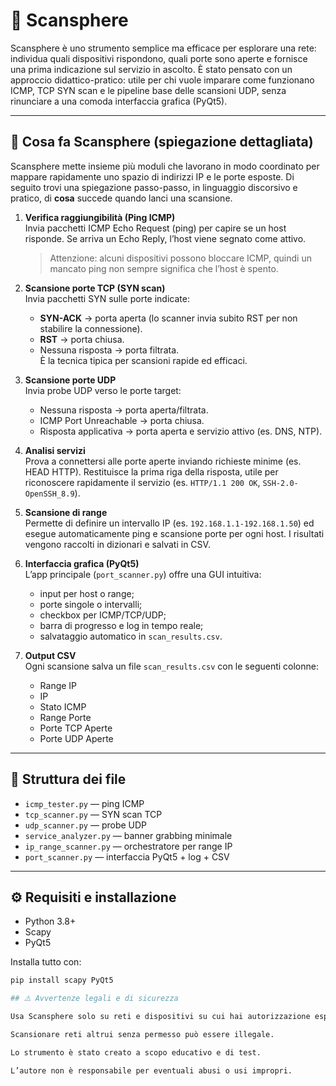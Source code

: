 # 🔎 Scansphere

Scansphere è uno strumento semplice ma efficace per esplorare una rete: individua quali dispositivi rispondono, quali porte sono aperte e fornisce una prima indicazione sul servizio in ascolto. È stato pensato con un approccio didattico-pratico: utile per chi vuole imparare come funzionano ICMP, TCP SYN scan e le pipeline base delle scansioni UDP, senza rinunciare a una comoda interfaccia grafica (PyQt5).

---

## 📌 Cosa fa Scansphere (spiegazione dettagliata)

Scansphere mette insieme più moduli che lavorano in modo coordinato per mappare rapidamente uno spazio di indirizzi IP e le porte esposte. Di seguito trovi una spiegazione passo-passo, in linguaggio discorsivo e pratico, di **cosa** succede quando lanci una scansione.

1. **Verifica raggiungibilità (Ping ICMP)**  
   Invia pacchetti ICMP Echo Request (ping) per capire se un host risponde. Se arriva un Echo Reply, l’host viene segnato come attivo.  
   > Attenzione: alcuni dispositivi possono bloccare ICMP, quindi un mancato ping non sempre significa che l’host è spento.

2. **Scansione porte TCP (SYN scan)**  
   Invia pacchetti SYN sulle porte indicate:  
   - **SYN-ACK** → porta aperta (lo scanner invia subito RST per non stabilire la connessione).  
   - **RST** → porta chiusa.  
   - Nessuna risposta → porta filtrata.  
   È la tecnica tipica per scansioni rapide ed efficaci.

3. **Scansione porte UDP**  
   Invia probe UDP verso le porte target:  
   - Nessuna risposta → porta aperta/filtrata.  
   - ICMP Port Unreachable → porta chiusa.  
   - Risposta applicativa → porta aperta e servizio attivo (es. DNS, NTP).  

4. **Analisi servizi**  
   Prova a connettersi alle porte aperte inviando richieste minime (es. HEAD HTTP). Restituisce la prima riga della risposta, utile per riconoscere rapidamente il servizio (es. `HTTP/1.1 200 OK`, `SSH-2.0-OpenSSH_8.9`).

5. **Scansione di range**  
   Permette di definire un intervallo IP (es. `192.168.1.1-192.168.1.50`) ed esegue automaticamente ping e scansione porte per ogni host. I risultati vengono raccolti in dizionari e salvati in CSV.

6. **Interfaccia grafica (PyQt5)**  
   L’app principale (`port_scanner.py`) offre una GUI intuitiva:  
   - input per host o range;  
   - porte singole o intervalli;  
   - checkbox per ICMP/TCP/UDP;  
   - barra di progresso e log in tempo reale;  
   - salvataggio automatico in `scan_results.csv`.  

7. **Output CSV**  
   Ogni scansione salva un file `scan_results.csv` con le seguenti colonne:  
   - Range IP  
   - IP  
   - Stato ICMP  
   - Range Porte  
   - Porte TCP Aperte  
   - Porte UDP Aperte  

---

## 🧰 Struttura dei file
- `icmp_tester.py` — ping ICMP
- `tcp_scanner.py` — SYN scan TCP
- `udp_scanner.py` — probe UDP
- `service_analyzer.py` — banner grabbing minimale
- `ip_range_scanner.py` — orchestratore per range IP
- `port_scanner.py` — interfaccia PyQt5 + log + CSV

---

## ⚙️ Requisiti e installazione
- Python 3.8+
- Scapy
- PyQt5

Installa tutto con:
```bash
pip install scapy PyQt5

## ⚠️ Avvertenze legali e di sicurezza

Usa Scansphere solo su reti e dispositivi su cui hai autorizzazione esplicita.

Scansionare reti altrui senza permesso può essere illegale.

Lo strumento è stato creato a scopo educativo e di test.

L’autore non è responsabile per eventuali abusi o usi impropri.
